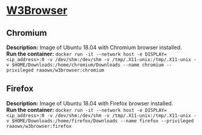# [W3Browser](https://hub.docker.com/repository/docker/raaowx/w3browser)

## Chromium

**Description:** Image of Ubuntu 18.04 with Chromium browser installed.  
**Run the container:** `docker run -it --network host -e DISPLAY=<ip_address>:0 -v /dev/shm:/dev/shm -v /tmp/.X11-unix:/tmp/.X11-unix -v $HOME/Downloads:/home/chromium/Downloads --name chromium --privileged raaowx/w3browser:chromium`

## Firefox

**Description:** Image of Ubuntu 18.04 with Firefox browser installed.  
**Run the container:** `docker run -it --network host -e DISPLAY=<ip_address>:0 -v /dev/shm:/dev/shm -v /tmp/.X11-unix:/tmp/.X11-unix -v $HOME/Downloads:/home/firefox/Downloads --name firefox --privileged raaowx/w3browser:firefox`
